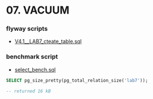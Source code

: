 # 07. VACUUM

### flyway scripts
+ [V4.1__LAB7_cteate_table.sql](../flyway-6.4.1/sql/V4.1__LAB7_cteate_table.sql)

### benchmark script
+ [select_bench.sql](select_bench.sql)
 
 ```sql
SELECT pg_size_pretty(pg_total_relation_size('lab7')); 

-- returned 16 kB
```

